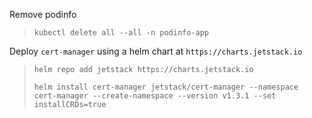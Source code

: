 Remove podinfo

> `kubectl delete all --all -n podinfo-app`

Deploy `cert-manager` using a helm chart at `https://charts.jetstack.io`

> `helm repo add jetstack https://charts.jetstack.io`
> 
> `helm install cert-manager jetstack/cert-manager --namespace cert-manager --create-namespace --version v1.3.1 --set installCRDs=true`
